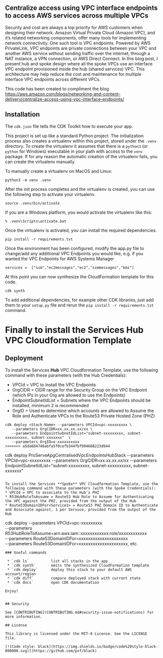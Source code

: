 ## Centralize access using VPC interface endpoints to access AWS services across multiple VPCs

Security and cost are always a top priority for AWS customers when designing their network. Amazon Virtual Private Cloud (Amazon VPC),  and it’s related networking components, offer many tools for implementing network connectivity. One such tool is VPC endpoints. Powered by AWS PrivateLink, VPC endpoints are private connections between your VPC and another AWS service without sending traffic over the internet, through a NAT instance, a VPN connection, or AWS Direct Connect. In this blog post, I present hub and spoke design where all the spoke VPCs use an interface VPC endpoint provisioned inside the hub (shared services) VPC. This architecture may help reduce the cost and maintenance for multiple interface VPC endpoints across different VPCs.

This code has been created to compliment the blog https://aws.amazon.com/blogs/networking-and-content-delivery/centralize-access-using-vpc-interface-endpoints/

## Installation

The `cdk.json` file tells the CDK Toolkit how to execute your app.

This project is set up like a standard Python project.  The initialization
process also creates a virtualenv within this project, stored under the `.venv`
directory.  To create the virtualenv it assumes that there is a `python3`
(or `python` for Windows) executable in your path with access to the `venv`
package. If for any reason the automatic creation of the virtualenv fails,
you can create the virtualenv manually.

To manually create a virtualenv on MacOS and Linux:

```
python3 -m venv .venv
```

After the init process completes and the virtualenv is created, you can use the following
step to activate your virtualenv.

```
source .venv/bin/activate
```

If you are a Windows platform, you would activate the virtualenv like this:

```
% .venv\Scripts\activate.bat
```

Once the virtualenv is activated, you can install the required dependencies.

```
pip install -r requirements.txt
```

Once the environment has been configured, modify the app.py file to change/add any additiional VPC Endpoints you would like, e.g. if you wanted the VPC Endpoints for AWS Systems Manager

```
services =  ["ssm","ec2messages","ec2","ssmmessages","kms"]
```

At this point you can now synthesize the CloudFormation template for this code.

```
cdk synth
```

To add additional dependencies, for example other CDK libraries, just add
them to your `setup.py` file and rerun the `pip install -r requirements.txt`
command.

Finally to install the Services Hub VPC Cloudformation Template
=======
## Deployment
To install the Services **Hub** VPC Cloudformation Template, use the following command with these parameters (with the Hub Credentials):
* VPCId = VPC to install the VPC Endpoints
* OrgCIDR = CIDR range for the Security Group on the VPC Endpoint (which IPs in your Org are allowed to use the Endpoints)
* EndpointSubnetIdList = Subnets where the VPC Endpoints should be installed, minimum 2 is recommended
* OrgID = Used to determine which accounts are allowed to Assume the Role and Authenticate VPCs to the Route53 Private Hosted Zone (PHZ)

```
cdk deploy <Stack-Name> --parameters VPCId=vpc-xxxxxxxxx \
   --parameters OrgCIDR=xx.xx.xx.xx/xx \
   --parameters EndpointSubnetIdList="subnet-xxxxxxxxx, subnet-xxxxxxxxxx, subnet-xxxxxxx"  \
   --parameters OrgID=o-xxxxxxxxxx
>>>>>>> a5da684746abfa5f0cefb344fbf994668223d644
```
cdk deploy <Stack-Name> ProServeApgCentralisedVpcEndpointsHubStack --parameters VPCId=vpc-xxxxxxxxx --parameters OrgCIDR=xx.xx.xx.xx/xx --parameters EndpointSubnetIdList="subnet-xxxxxxxxx, subnet-xxxxxxxxxx, subnet-xxxxxxx"
```

To install the Services **Spoke** VPC Cloudformation Template, use the following command with these parameters (with the Spoke Credentials):
* VPCId = VPC to associate to the Hub's PHZ 
* R53HubRoleToAssume = Route53 Hub Role to Assume for Authenticating the VPC against the PHZ, provided from the output of the Hub
* Route53DomainIDFor<Service1> = Route53 PHZ Domain ID to Authenticate and Associate against, 1 per Servuce, provided from the output of the Hub
```
cdk deploy <Stack-Name> --parameters VPCId=vpc-xxxxxxxxx \
  --parameters R53HubRoleToAssume=arn:aws:iam::xxxxxxxxxxxx:role/xxxxxxxxxxxx \
  --parameters Route53DomainIDFor<Service1>=xxxxxxxxxxxxxxxxxxxxx \
  --parameters Route53DomainIDFor<Service2>=xxxxxxxxxxxxxxxxxxxxx, etc.
```  
### Useful commands

 * `cdk ls`          list all stacks in the app
 * `cdk synth`       emits the synthesized CloudFormation template
 * `cdk deploy`      deploy this stack to your default AWS account/region
 * `cdk diff`        compare deployed stack with current state
 * `cdk docs`        open CDK documentation

Enjoy!


## Security

See [CONTRIBUTING](CONTRIBUTING.md#security-issue-notifications) for more information.

## License

This library is licensed under the MIT-0 License. See the LICENSE file.

[![Code style: black](https://img.shields.io/badge/code%20style-black-000000.svg)](https://github.com/psf/black)

